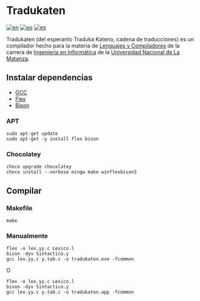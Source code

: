 # Tradukaten

[![en](https://img.shields.io/badge/lang-en-red.svg)](README.md)
[![eo](https://img.shields.io/badge/lang-eo-green.svg)](README.eo.md)
[![es](https://img.shields.io/badge/lang-es-yellow.svg)](README.es.md)

Tradukaten (del esperanto Traduka Kateno, cadena de traducciones) es un compilador hecho para la materia de [Lenguajes y Compiladores](https://polr.luvitale.net/unlam-languages-and-compilers) de la carrera de [Ingeniería en Informática](https://polr.luvitale.net/unlam-informatics-engineering) de la [Universidad Nacional de La Matanza](https://www.unlam.edu.ar).

## Instalar dependencias

* [GCC](https://gcc.gnu.org/)
* [Flex](https://github.com/westes/flex)
* [Bison](https://www.gnu.org/software/bison/)

### APT

```
sudo apt-get update
sudo apt-get -y install flex bison
```

### Chocolatey

```
choco upgrade chocolatey
choco install --verbose mingw make winflexbison3
```

## Compilar

### Makefile

```
make
```

### Manualmente

```
flex -o lex.yy.c Lexico.l
bison -dyv Sintactico.y
gcc lex.yy.c y.tab.c -o tradukaten.exe -fcommon
```

O

```
flex -o lex.yy.c Lexico.l
bison -dyv Sintactico.y
gcc lex.yy.c y.tab.c -o tradukaten.app -fcommon
```
